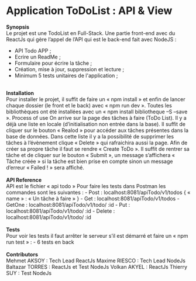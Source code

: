 # Application ToDoList : API & View
<b>Synopsis</b>
<br>
Le projet est une TodoList	en Full-Stack. Une partie front-end avec du ReactJs qui gère l’appel de l’API qui est le back-end fait avec NodeJS : 
- API Todo APP ;
- Ecrire un ReadMe ;
- Formulaire pour écrire la tâche ;
- Création, mise à jour, suppression et lecture ;
- Minimum 5 tests unitaires de l'application ;
<br>
<b>Installation</b>
<br>
Pour installer le projet, il suffit de faire un « npm install » et enfin de lancer chaque dossier (le front et le back) avec « npm run dev ».
Toutes les bibliothèques ont été installées avec un « npm install bibliotheque –S –save ».
Process of use
On arrive sur la page des tâches à faire (ToDo List). Il y a déjà une liste en locale (d’initialisation non entrée dans la base). Il suffit de cliquer sur le bouton « Realod » pour accéder aux tâches présentes dans la base de données. Dans cette liste il y a la possibilité de supprimer les tâches à l’évènement clique « Delete » qui rafraichira aussi la page. 
Afin de créer sa propre tâche il faut se rendre « Create ToDo ». Il suffit de rentrer sa tâche et de cliquer sur le bouton « Submit », un message s’affichera « Tâche créée » si la tâche est bien prise en compte sinon un message d’erreur « Failed ! » sera affiché.
<br><br>
<b>API Reference</b>
<br>
API est le fichier « api todo »
Pour faire les tests dans Postman les commandes sont les suivantes :
-	Post : localhost:8081/apiTodo/v1/todos { « name » : « Un tâche à faire » }
-	Get :  localhost:8081/apiTodo/v1/todos
-	GetOne : localhost:8081/apiTodo/v1/todo/ :id
-	Put : localhost:8081/apiTodo/v1/todo/ :id
-	Delete : localhost:8081/apiTodo/v1/todo/ :id
<br><br>
<b>Tests</b>
<br>
Pour voir les tests il faut arrêter le serveur s’il est démarré et faire un « npm run test » :
-	6 tests en back
<br><br>
<b>Contributors</b>
<br>
Mehmet AKSOY : Tech Lead ReactJs
Maxime RIESCO : Tech Lead NodeJs
Baltazar TORRES : ReactJs et Test NodeJs
Volkan AKYEL : ReactJs
Thierry SUY : Test NodeJs
